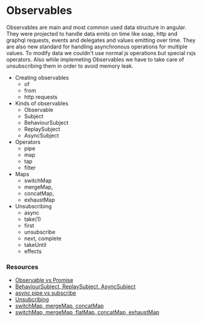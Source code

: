 # Observables
Observables are main and most common used data structure in angular. They were projected to handle data emits on time like soap, http and graphql requests, events and delegates and values emitting over time. They are also new standard for handling asynchronous operations for multiple values. To modify data we couldn't use normal js operations but special rxjs operators. Also while implemeting Observables we have to take care of unsubscribing them in order to avoid memory leak.
* Creating observables
  - of
  - from
  - http requests
* Kinds of observables
  - Observable
  - Subject
  - BehaviourSubject
  - ReplaySubject
  - AsyncSubject
* Operators
  - pipe
  - map
  - tap
  - filter
* Maps
  - switchMap
  - mergeMap,
  - concatMap,
  - exhaustMap
* Unsubscribing
  - async
  - take(1)
  - first
  - unsubscribe
  - next, complete
  - takeUntil
  - effects

### Resources
* [Observable vs Promise](https://www.syncfusion.com/blogs/post/angular-promises-versus-observables.aspx)
* [BehaviourSubject, ReplaySubject, AsyncSubject](https://luukgruijs.medium.com/understanding-rxjs-behaviorsubject-replaysubject-and-asyncsubject-8cc061f1cfc0)
* [async pipe vs subscribe](https://medium.com/angular-in-depth/angular-question-rxjs-subscribe-vs-async-pipe-in-component-templates-c956c8c0c794)
* [Unsubcribing](https://medium.com/angular-in-depth/the-best-way-to-unsubscribe-rxjs-observable-in-the-angular-applications-d8f9aa42f6a0)
* [switchMap, mergeMap, concatMap](https://luukgruijs.medium.com/understanding-rxjs-map-mergemap-switchmap-and-concatmap-833fc1fb09ff)
* [switchMap, mergeMap, flatMap, concatMap, exhaustMap](https://stackoverflow.com/questions/49698640/flatmap-mergemap-switchmap-and-concatmap-in-rxjs)
